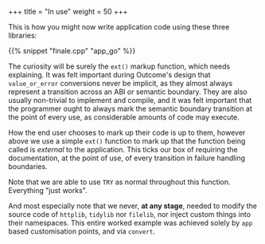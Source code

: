 +++
title = "In use"
weight = 50
+++

This is how you might now write application code using these three libraries:

{{% snippet "finale.cpp" "app_go" %}}

The curiosity will be surely the `ext()` markup function, which needs
explaining. It was felt
important during Outcome's design that `value_or_error` conversions never
be implicit, as they almost always represent a transition across an
ABI or semantic boundary. They are also usually non-trivial to implement
and compile, and it was felt important that the programmer ought to
always mark the semantic boundary transition at the point of every use,
as considerable amounts of code may execute.

How the end user chooses to mark up their code is up to them, however
above we use a simple `ext()` function to mark up that the function
being called is *external* to the application. This ticks our box of
requiring the documentation, at the point of use, of every transition
in failure handling boundaries.

Note that we are able to use `TRY` as normal throughout this function.
Everything "just works".

And most especially note that we never, **at any stage**, needed to modify
the source code of `httplib`, `tidylib` nor `filelib`, nor inject
custom things into their namespaces. This entire worked example was
achieved solely by `app` based customisation points, and via `convert`.
